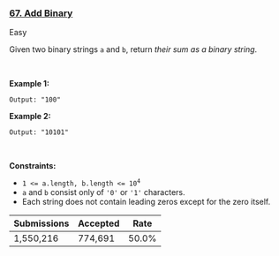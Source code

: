 ### [67. Add Binary](https://leetcode.com/problems/add-binary/)

Easy

Given two binary strings `` a `` and `` b ``, return _their sum as a binary string_.

 

__Example 1:__

```Input: a = "11", b = "1"
Output: "100"
```

__Example 2:__

```Input: a = "1010", b = "1011"
Output: "10101"
```

 

__Constraints:__

*   <code>1 <= a.length, b.length <= 10<sup>4</sup></code>
*   `` a `` and `` b `` consist only of `` '0' `` or `` '1' `` characters.
*   Each string does not contain leading zeros except for the zero itself.

| Submissions    | Accepted     | Rate   |
| -------------- | ------------ | ------ |
| 1,550,216 | 774,691 | 50.0% |